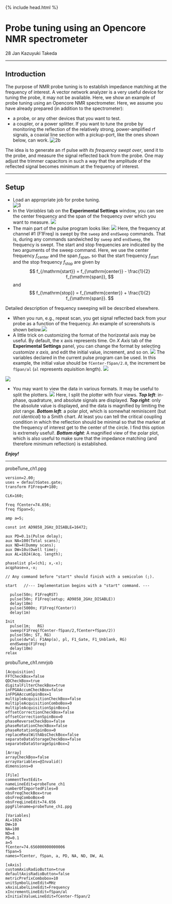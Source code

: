 {% include head.html %}
# Probe tuning using an Opencore NMR spectrometer

28 Jan Kazuyuki Takeda
- - -

## Introduction

The purpose of NMR probe tuning is to establish impedance matching at the frequency of interest. A vector network analyzer is a very useful device for tuning the probe, it may not be available. Here, we show an example of probe tuning using an Opencore NMR spectrometer. Here, we assume you have already prepared (in addition to the spectrometer):  

- a probe, or any other devices that you want to test.  
- a coupler, or a power splitter. If you want to tune the probe by monitoring the reflection of the relatively strong, power-amplified rf signals, a coaxial line section with a pickup-port, like the ones shown below, can work.
![2b](2b.png)


The idea is to generate an rf pulse *with its frequency swept over*, send it to the probe, and measure the signal reflected back from the probe. One may adjust the trimmer capacitors in such a way that the amplitude of the reflected signal becomes minimum at the frequency of interest.

- - -

## Setup
- Load an appropriate job for probe tuning.  
![3](3.png)
- In the *Variables* tab on the **Experimental Settings** window, you can see the center frequency and the span of the frequency over which you want to measure.  ![](4-5.png)
- The main part of the pulse program looks like: ![](6.png)
Here, the frequency at channel #1 (F1Freq) is swept by the `sweep` and `endSweep` commands. That is, during any commands sandwiched by `sweep` and `endSweep`, the frequency is swept. The start and stop frequencies are indicated by the two arguments of the sweep command. Here, we use the center frequency $f_{\mathrm{center}}$ and the span $f_{\mathrm{span}}$, so that the start frequency $f_{\mathrm{start}}$ and the stop frequency $f_{\mathrm{stop}}$ are given by
$$
  f_{/mathrm{start}} = f_{\mathrm{center}} - \frac{1}{2} f_{\mathrm{span}},
$$
and
$$
  f_{\mathrm{stop}} = f_{\mathrm{center}} + \frac{1}{2} f_{\mathrm{span}}.
$$


Detailed description of frequency sweeping will be described elsewhere.  

- When you run, e.g., repeat scan, you get signal reflected back from your probe as a function of the frequency. An example of screenshots is shown below.![](7.png)
- A little trick on customizing the format of the horizontal axis may be useful. By default, the x axis represents time. On *X Axis* tab of the **Experimental Settings** panel, you can change the format by selecting *customize x axis*, and edit the initial value, increment, and so on. ![](8.png)
The variables declared in the current pulse program can be used. In this example, the initial value should be `fCenter-fSpan/2.0`, the increment be `fSpan/al` (`al` represents *a*quisition *l*ength). ![](9.png)

![](7-8.png)


- You may want to view the data in various formats. It may be useful to split the plotters. ![](10.png) Here, I split the plotter with four views. ***Top left***: in-phase, quadrature, and absolute signals are displayed. ***Top right***: only the absolute value is displayed, and the data is magnified by limiting the plot range. ***Bottom left***: a polar plot, which is somewhat reminiscent (but *not identical*) to a Smith chart. At least you can tell the critical coupling condition in which the reflection should be minimal so that the marker at the frequency of interest get to the center of the circle. I find this option is extremely useful!. ***Bottom right***: A magnified view of the polar plot, which is also useful to make sure that the impedance matching (and therefore minimum reflection) is established.

***Enjoy!***

- - -

probeTune_ch1.ppg
```
version=2.00;
uses = defaultGates.gate;
transform F1Freq=#+180;

CLK=160;

freq fCenter=74.656;
freq fSpan=5;

amp a=5;

const int AD9858_2GHz_DISABLE=16472;

aux PD=0.1s(Pulse delay);
aux NA=100(Total scans);
aux ND=4(Dummy scans);
aux DW=10u(Dwell time);
aux AL=1024(Acq. length);

phaselist pl=(ch1; x,-x);
acqphase=x,-x;

// Any command before "start" should finish with a semicolon (;).

start   //--- Implementation begins with a "start" command. ---

  pulse(50n; F1FreqRST)
  pulse(50n; F1Freq(setup; AD9858_2GHz_DISABLE))
  delay(10m)
  pulse(5000n; F1Freq(fCenter))
  delay(1m)

Init
  pulse(1m;   RG)
  sweep(F1Freq(fCenter-fSpan/2,fCenter+fSpan/2))
  pulse(50n; ST, RG)
  pulse(dw*al; F1Amp(a), pl, F1_Gate, F1_Unblank, RG)  
  endSweep(F1Freq)
  delay(10m)
relax   

```

probuTune_ch1.nmrjob
```
[Acquisition]
FFTCheckBox=false
QDCheckBox=true
digitalFilterCheckBox=true
inFPGAAccumCheckBox=false
inFPGAAccumSpinBox=1
multipleAcquisitionCheckBox=false
multipleAcquisitionComboBox=0
multipleAcquisitionSpinBox=1
offsetCorrectionCheckBox=false
offsetCorrectionSpinBox=0
phaseReverseCheckBox=false
phaseRotationCheckBox=false
phaseRotationSpinBox=0
replaceRealWithAbsCheckBox=false
separateDataStorageCheckBox=false
separateDataStorageSpinBox=2

[Array]
arrayCheckBox=false
arrayVariables=@Invalid()
dimensions=0

[File]
commentTextEdit=
nameLineEdit=probeTune_ch1
numberOfImportedFiles=0
obsFreqCheckBox=true
obsFreqComboBox=0
obsFreqLineEdit=74.656
ppgFilename=probeTune_ch1.ppg

[Variables]
AL=1024
DW=10
NA=100
ND=4
PD=0.1
a=5
fCenter=74.656000000000006
fSpan=5
names=fCenter, fSpan, a, PD, NA, ND, DW, AL

[xAxis]
customAxisRadioButton=true
defaultAxisRadioButton=false
metricPrefixCombobox=10
unitSymbolLineEdit=MHz
xAxisLabelLineEdit=Frequency
xIncrementLineEdit=fSpan/al
xInitialValueLineEdit=fCenter-fSpan/2
```

<!---
, resulting in the minimized reflection of the signal.
プローブチューニングを行う目的は、観測周波数においてインピーダンスを整合させて信号の反射強度を最小にすることにある。整合（マッチングマッチング）時には、ラジオ波信号の照射効率とともにNMR信号の検出効率も最適になる。
　ここではOpencore NMR(2)を用いたプローブチューニングの例を示す。
-->

